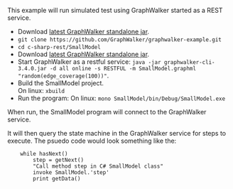 This example will run simulated test using GraphWalker started as a REST service.

 * Download [latest GraphWalker standalone jar](http://graphwalker.org/archive/graphwalker-cli-3.4.0.jar).
 * `git clone https://github.com/GraphWalker/graphwalker-example.git`
 * `cd c-sharp-rest/SmallModel`
 * Download [latest GraphWalker standalone jar](http://graphwalker.org/archive/graphwalker-cli-3.4.0.jar).
 * Start GraphWalker as a restful service: `java -jar graphwalker-cli-3.4.0.jar -d all online -s RESTFUL -m SmallModel.graphml "random(edge_coverage(100))"`.
 * Build the SmallModel project.<br>
   On linux: `xbuild `
 * Run the program:
   On linux: `mono SmallModel/bin/Debug/SmallModel.exe`

When run, the SmallModel program will connect to the GraphWalker service.

It will then query the state machine in the GraphWalker service for steps to execute. The psuedo code would look something like the:
```
    while hasNext()
        step = getNext()
        "Call method step in C# SmallModel class"
        invoke SmallModel.'step'
        print getData()
```


